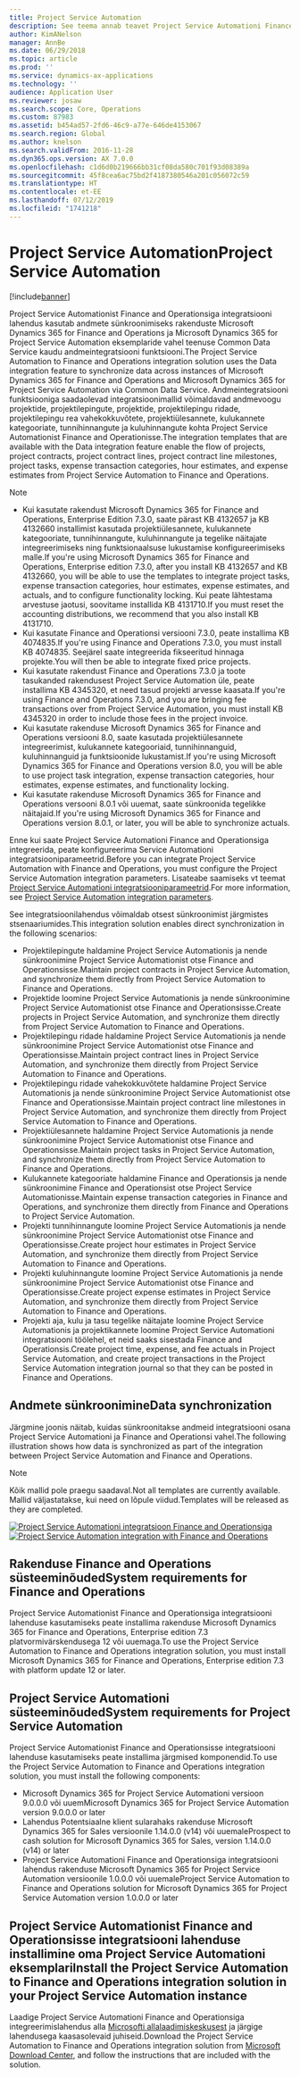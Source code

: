 ```yaml
---
title: Project Service Automation
description: See teema annab teavet Project Service Automationi Finance and Operationsiga integreerimislahenduse kohta. See integratsioonilahendus kasutab andmete sünkroonimiseks rakenduste Microsoft Dynamics 365 for Finance and Operations ja Microsoft Dynamics 365 for Project Service Automation eksemplaride vahel teenuse Common Data Service kaudu andmeintegratsiooni funktsiooni.
author: KimANelson
manager: AnnBe
ms.date: 06/29/2018
ms.topic: article
ms.prod: ''
ms.service: dynamics-ax-applications
ms.technology: ''
audience: Application User
ms.reviewer: josaw
ms.search.scope: Core, Operations
ms.custom: 87983
ms.assetid: b454ad57-2fd6-46c9-a77e-646de4153067
ms.search.region: Global
ms.author: knelson
ms.search.validFrom: 2016-11-28
ms.dyn365.ops.version: AX 7.0.0
ms.openlocfilehash: c1d6d0b219666bb31cf08da580c701f93d08389a
ms.sourcegitcommit: 45f8cea6ac75bd2f4187380546a201c056072c59
ms.translationtype: HT
ms.contentlocale: et-EE
ms.lasthandoff: 07/12/2019
ms.locfileid: "1741218"
---
```

# <a name="project-service-automation"></a><span data-ttu-id="1c213-104">Project Service Automation</span><span class="sxs-lookup"><span data-stu-id="1c213-104">Project Service Automation</span></span>

[!include[banner](../includes/banner.md)]

<span data-ttu-id="1c213-105">Project Service Automationist Finance and Operationsiga integratsiooni lahendus kasutab andmete sünkroonimiseks rakenduste Microsoft Dynamics 365 for Finance and Operations ja Microsoft Dynamics 365 for Project Service Automation eksemplaride vahel teenuse Common Data Service kaudu andmeintegratsiooni funktsiooni.</span><span class="sxs-lookup"><span data-stu-id="1c213-105">The Project Service Automation to Finance and Operations integration solution uses the Data integration feature to synchronize data across instances of Microsoft Dynamics 365 for Finance and Operations and Microsoft Dynamics 365 for Project Service Automation via Common Data Service.</span></span> <span data-ttu-id="1c213-106">Andmeintegratsiooni funktsiooniga saadaolevad integratsioonimallid võimaldavad andmevoogu projektide, projektilepingute, projektide, projektilepingu ridade, projektilepingu rea vahekokkuvõtete, projektiülesannete, kulukannete kategooriate, tunnihinnangute ja kuluhinnangute kohta Project Service Automationist Finance and Operationisse.</span><span class="sxs-lookup"><span data-stu-id="1c213-106">The integration templates that are available with the Data integration feature enable the flow of projects, project contracts, project contract lines, project contract line milestones, project tasks, expense transaction categories, hour estimates, and expense estimates from Project Service Automation to Finance and Operations.</span></span>

> [!NOTE]
> - <span data-ttu-id="1c213-107">Kui kasutate rakendust Microsoft Dynamics 365 for Finance and Operations, Enterprise Edition 7.3.0, saate pärast KB 4132657 ja KB 4132660 installimist kasutada projektiülesannete, kulukannete kategooriate, tunnihinnangute, kuluhinnangute ja tegelike näitajate integreerimiseks ning funktsionaalsuse lukustamise konfigureerimiseks malle.</span><span class="sxs-lookup"><span data-stu-id="1c213-107">If you're using Microsoft Dynamics 365 for Finance and Operations, Enterprise edition 7.3.0, after you install KB 4132657 and KB 4132660, you will be able to use the templates to integrate project tasks, expense transaction categories, hour estimates, expense estimates, and actuals, and to configure functionality locking.</span></span> <span data-ttu-id="1c213-108">Kui peate lähtestama arvestuse jaotusi, soovitame installida KB 4131710.</span><span class="sxs-lookup"><span data-stu-id="1c213-108">If you must reset the accounting distributions, we recommend that you also install KB 4131710.</span></span>
> - <span data-ttu-id="1c213-109">Kui kasutate Finance and Operationsi versiooni 7.3.0, peate installima KB 4074835.</span><span class="sxs-lookup"><span data-stu-id="1c213-109">If you're using Finance and Operations 7.3.0, you must install KB 4074835.</span></span> <span data-ttu-id="1c213-110">Seejärel saate integreerida fikseeritud hinnaga projekte.</span><span class="sxs-lookup"><span data-stu-id="1c213-110">You will then be able to integrate fixed price projects.</span></span>
> - <span data-ttu-id="1c213-111">Kui kasutate rakendust Finance and Operations 7.3.0 ja toote tasukanded rakendusest Project Service Automation üle, peate installima KB 4345320, et need tasud projekti arvesse kaasata.</span><span class="sxs-lookup"><span data-stu-id="1c213-111">If you're using Finance and Operations 7.3.0, and you are bringing fee transactions over from Project Service Automation, you must install KB 4345320 in order to include those fees in the project invoice.</span></span>
> - <span data-ttu-id="1c213-112">Kui kasutate rakenduse Microsoft Dynamics 365 for Finance and Operations versiooni 8.0, saate kasutada projektiülesannete integreerimist, kulukannete kategooriaid, tunnihinnanguid, kuluhinnanguid ja funktsioonide lukustamist.</span><span class="sxs-lookup"><span data-stu-id="1c213-112">If you're using Microsoft Dynamics 365 for Finance and Operations version 8.0, you will be able to use project task integration, expense transaction categories, hour estimates, expense estimates, and functionality locking.</span></span>
> - <span data-ttu-id="1c213-113">Kui kasutate rakenduse Microsoft Dynamics 365 for Finance and Operations versooni 8.0.1 või uuemat, saate sünkroonida tegelikke näitajaid.</span><span class="sxs-lookup"><span data-stu-id="1c213-113">If you're using Microsoft Dynamics 365 for Finance and Operations version 8.0.1, or later, you will be able to synchronize actuals.</span></span>

<span data-ttu-id="1c213-114">Enne kui saate Project Service Automationi Finance and Operationsiga integreerida, peate konfigureerima Service Automationi integratsiooniparameetrid.</span><span class="sxs-lookup"><span data-stu-id="1c213-114">Before you can integrate Project Service Automation with Finance and Operations, you must configure the Project Service Automation integration parameters.</span></span> <span data-ttu-id="1c213-115">Lisateabe saamiseks vt teemat [Project Service Automationi integratsiooniparameetrid](PSA-parameters.md).</span><span class="sxs-lookup"><span data-stu-id="1c213-115">For more information, see [Project Service Automation integration parameters](PSA-parameters.md).</span></span>

<span data-ttu-id="1c213-116">See integratsioonilahendus võimaldab otsest sünkroonimist järgmistes stsenaariumides.</span><span class="sxs-lookup"><span data-stu-id="1c213-116">This integration solution enables direct synchronization in the following scenarios:</span></span>

- <span data-ttu-id="1c213-117">Projektilepingute haldamine Project Service Automationis ja nende sünkroonimine Project Service Automationist otse Finance and Operationsisse.</span><span class="sxs-lookup"><span data-stu-id="1c213-117">Maintain project contracts in Project Service Automation, and synchronize them directly from Project Service Automation to Finance and Operations.</span></span>
- <span data-ttu-id="1c213-118">Projektide loomine Project Service Automationis ja nende sünkroonimine Project Service Automationist otse Finance and Operationsisse.</span><span class="sxs-lookup"><span data-stu-id="1c213-118">Create projects in Project Service Automation, and synchronize them directly from Project Service Automation to Finance and Operations.</span></span>
- <span data-ttu-id="1c213-119">Projektilepingu ridade haldamine Project Service Automationis ja nende sünkroonimine Project Service Automationist otse Finance and Operationsisse.</span><span class="sxs-lookup"><span data-stu-id="1c213-119">Maintain project contract lines in Project Service Automation, and synchronize them directly from Project Service Automation to Finance and Operations.</span></span>
- <span data-ttu-id="1c213-120">Projektilepingu ridade vahekokkuvõtete haldamine Project Service Automationis ja nende sünkroonimine Project Service Automationist otse Finance and Operationsisse.</span><span class="sxs-lookup"><span data-stu-id="1c213-120">Maintain project contract line milestones in Project Service Automation, and synchronize them directly from Project Service Automation to Finance and Operations.</span></span>
- <span data-ttu-id="1c213-121">Projektiülesannete haldamine Project Service Automationis ja nende sünkroonimine Project Service Automationist otse Finance and Operationsisse.</span><span class="sxs-lookup"><span data-stu-id="1c213-121">Maintain project tasks in Project Service Automation, and synchronize them directly from Project Service Automation to Finance and Operations.</span></span>
- <span data-ttu-id="1c213-122">Kulukannete kategooriate haldamine Finance and Operationsis ja nende sünkroonimine Finance and Operationsist otse Project Service Automationisse.</span><span class="sxs-lookup"><span data-stu-id="1c213-122">Maintain expense transaction categories in Finance and Operations, and synchronize them directly from Finance and Operations to Project Service Automation.</span></span>
- <span data-ttu-id="1c213-123">Projekti tunnihinnangute loomine Project Service Automationis ja nende sünkroonimine Project Service Automationist otse Finance and Operationsisse.</span><span class="sxs-lookup"><span data-stu-id="1c213-123">Create project hour estimates in Project Service Automation, and synchronize them directly from Project Service Automation to Finance and Operations.</span></span>
- <span data-ttu-id="1c213-124">Projekti kuluhinnangute loomine Project Service Automationis ja nende sünkroonimine Project Service Automationist otse Finance and Operationsisse.</span><span class="sxs-lookup"><span data-stu-id="1c213-124">Create project expense estimates in Project Service Automation, and synchronize them directly from Project Service Automation to Finance and Operations.</span></span>
- <span data-ttu-id="1c213-125">Projekti aja, kulu ja tasu tegelike näitajate loomine Project Service Automationis ja projektikannete loomine Project Service Automationi integratsiooni töölehel, et neid saaks sisestada Finance and Operationsis.</span><span class="sxs-lookup"><span data-stu-id="1c213-125">Create project time, expense, and fee actuals in Project Service Automation, and create project transactions in the Project Service Automation integration journal so that they can be posted in Finance and Operations.</span></span>

## <a name="data-synchronization"></a><span data-ttu-id="1c213-126">Andmete sünkroonimine</span><span class="sxs-lookup"><span data-stu-id="1c213-126">Data synchronization</span></span>

<span data-ttu-id="1c213-127">Järgmine joonis näitab, kuidas sünkroonitakse andmeid integratsiooni osana Project Service Automationi ja Finance and Operationsi vahel.</span><span class="sxs-lookup"><span data-stu-id="1c213-127">The following illustration shows how data is synchronized as part of the integration between Project Service Automation and Finance and Operations.</span></span>

> [!NOTE]
> <span data-ttu-id="1c213-128">Kõik mallid pole praegu saadaval.</span><span class="sxs-lookup"><span data-stu-id="1c213-128">Not all templates are currently available.</span></span> <span data-ttu-id="1c213-129">Mallid väljastatakse, kui need on lõpule viidud.</span><span class="sxs-lookup"><span data-stu-id="1c213-129">Templates will be released as they are completed.</span></span>

<span data-ttu-id="1c213-130">[![Project Service Automationi integratsioon Finance and Operationsiga](./media/PSA-integration.png)](./media/PSA-integration.png)</span><span class="sxs-lookup"><span data-stu-id="1c213-130">[![Project Service Automation integration with Finance and Operations](./media/PSA-integration.png)](./media/PSA-integration.png)</span></span>

## <a name="system-requirements-for-finance-and-operations"></a><span data-ttu-id="1c213-131">Rakenduse Finance and Operations süsteeminõuded</span><span class="sxs-lookup"><span data-stu-id="1c213-131">System requirements for Finance and Operations</span></span>

<span data-ttu-id="1c213-132">Project Service Automationist Finance and Operationsiga integratsiooni lahenduse kasutamiseks peate installima rakenduse Microsoft Dynamics 365 for Finance and Operations, Enterprise edition 7.3 platvormivärskendusega 12 või uuemaga.</span><span class="sxs-lookup"><span data-stu-id="1c213-132">To use the Project Service Automation to Finance and Operations integration solution, you must install Microsoft Dynamics 365 for Finance and Operations, Enterprise edition 7.3 with platform update 12 or later.</span></span>

## <a name="system-requirements-for-project-service-automation"></a><span data-ttu-id="1c213-133">Project Service Automationi süsteeminõuded</span><span class="sxs-lookup"><span data-stu-id="1c213-133">System requirements for Project Service Automation</span></span>

<span data-ttu-id="1c213-134">Project Service Automationist Finance and Operationsisse integratsiooni lahenduse kasutamiseks peate installima järgmised komponendid.</span><span class="sxs-lookup"><span data-stu-id="1c213-134">To use the Project Service Automation to Finance and Operations integration solution, you must install the following components:</span></span>

- <span data-ttu-id="1c213-135">Microsoft Dynamics 365 for Project Service Automationi versioon 9.0.0.0 või uuem</span><span class="sxs-lookup"><span data-stu-id="1c213-135">Microsoft Dynamics 365 for Project Service Automation version 9.0.0.0 or later</span></span>
- <span data-ttu-id="1c213-136">Lahendus Potentsiaalne klient sularahaks rakenduse Microsoft Dynamics 365 for Sales versioonile 1.14.0.0 (v14) või uuemale</span><span class="sxs-lookup"><span data-stu-id="1c213-136">Prospect to cash solution for Microsoft Dynamics 365 for Sales, version 1.14.0.0 (v14) or later</span></span>
- <span data-ttu-id="1c213-137">Project Service Automationi Finance and Operationsiga integratsiooni lahendus rakenduse Microsoft Dynamics 365 for Project Service Automation versioonile 1.0.0.0 või uuemale</span><span class="sxs-lookup"><span data-stu-id="1c213-137">Project Service Automation to Finance and Operations solution for Microsoft Dynamics 365 for Project Service Automation version 1.0.0.0 or later</span></span>

## <a name="install-the-project-service-automation-to-finance-and-operations-integration-solution-in-your-project-service-automation-instance"></a><span data-ttu-id="1c213-138">Project Service Automationist Finance and Operationsisse integratsiooni lahenduse installimine oma Project Service Automationi eksemplari</span><span class="sxs-lookup"><span data-stu-id="1c213-138">Install the Project Service Automation to Finance and Operations integration solution in your Project Service Automation instance</span></span>

<span data-ttu-id="1c213-139">Laadige Project Service Automationi Finance and Operationsiga integreerimislahendus alla [Microsofti allalaadimiskeskusest](https://www.microsoft.com/download/details.aspx?id=57016) ja järgige lahendusega kaasasolevaid juhiseid.</span><span class="sxs-lookup"><span data-stu-id="1c213-139">Download the Project Service Automation to Finance and Operations integration solution from [Microsoft Download Center](https://www.microsoft.com/download/details.aspx?id=57016), and follow the instructions that are included with the solution.</span></span>
